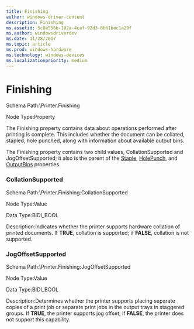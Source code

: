 ```yaml
---
title: Finishing
author: windows-driver-content
description: Finishing
ms.assetid: 5c8e556b-102a-4caf-92d3-8b61bec1a29f
ms.author: windowsdriverdev
ms.date: 11/28/2017
ms.topic: article
ms.prod: windows-hardware
ms.technology: windows-devices
ms.localizationpriority: medium
---
```


# Finishing


Schema Path:\\Printer.Finishing

Node Type:Property

The Finishing property contains data about operations performed after printing is complete. This includes whether the document can be collated, stapled, hole punched, along with information about available output bins.

The Finishing property contains two child values, CollationSupported and JogOffsetSupported; it also is the parent of the [Staple](staple3.md), [HolePunch](holepunch3.md), and [OutputBins](outputbins2.md) properties.

### <span id="collationsupported"></span><span id="COLLATIONSUPPORTED"></span> CollationSupported

Schema Path:\\Printer.Finishing:CollationSupported

Node Type:Value

Data Type:BIDI\_BOOL

Description:Indicates whether the printer supports hardware collation of printed documents. If **TRUE**, collation is supported; if **FALSE**, collation is not supported.

### <span id="jogoffsetsupported"></span><span id="JOGOFFSETSUPPORTED"></span> JogOffsetSupported

Schema Path:\\Printer.Finishing:JogOffsetSupported

Node Type:Value

Data Type:BIDI\_BOOL

Description:Determines whether the printer supports placing separate copies of a print job or separate print jobs in the output trays in staggered groups. If **TRUE**, the printer supports jog offset; if **FALSE**, the printer does not support this capability.

 

 





